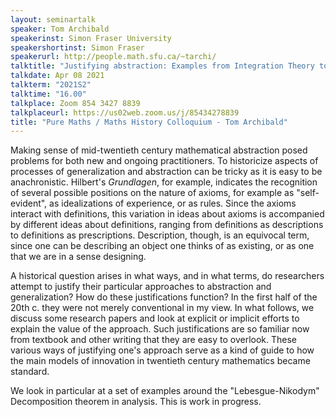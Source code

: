 ```yaml
---
layout: seminartalk
speaker: Tom Archibald
speakerinst: Simon Fraser University
speakershortinst: Simon Fraser
speakerurl: http://people.math.sfu.ca/~tarchi/
talktitle: "Justifying abstraction: Examples from Integration Theory to 1940 with a focus on F. Riesz and O. Nikodym"
talkdate: Apr 08 2021
talkterm: "2021S2"
talktime: "16.00"
talkplace: Zoom 854 3427 8839
talkplaceurl: https://us02web.zoom.us/j/85434278839
title: "Pure Maths / Maths History Colloquium - Tom Archibald"
---
```


 Making sense of  mid-twentieth century mathematical abstraction posed problems for both new and ongoing practitioners. To historicize aspects of processes of generalization and abstraction can be tricky as it is easy to be anachronistic. Hilbert's *Grundlagen*, for example, indicates the recognition of several possible positions on the nature of axioms, for example as "self-evident", as idealizations of experience, or as rules. Since the axioms interact with definitions, this variation in ideas about axioms is accompanied by different ideas about definitions, ranging from definitions as descriptions to definitions as prescriptions. Description, though, is an equivocal term, since one can be describing an object one thinks of as existing, or as one that we are in a sense designing.

A historical question arises in what ways, and in what terms, do researchers attempt to justify their particular approaches to abstraction and generalization? How do these justifications function? In the first half of the 20th c. they were not merely conventional in my view. In what follows, we discuss some research papers and look at  explicit or implicit efforts to explain the value of the approach.  Such justifications are so familiar now from textbook and other writing that they are easy to overlook. These various ways of justifying one's approach serve as a kind of guide to how the main models of innovation in twentieth century mathematics became standard.

We look in particular at a set of examples around the "Lebesgue-Nikodym" Decomposition theorem in analysis. This is work in progress.
